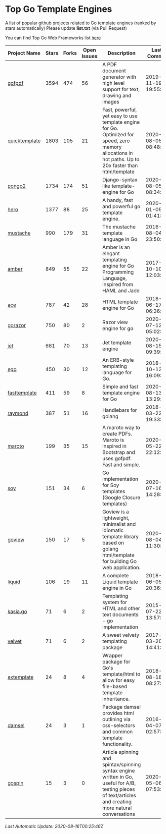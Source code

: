 # Top Go Template Engines
A list of popular github projects related to Go template engines (ranked by stars automatically)
Please update **list.txt** (via Pull Request)

You can find Top Go Web Frameworks list [here](https://github.com/mingrammer/go-web-framework-stars)

| Project Name | Stars | Forks | Open Issues | Description | Last Commit |
| ------------ | ----- | ----- | ----------- | ----------- | ----------- |
| [gofpdf](https://github.com/jung-kurt/gofpdf) | 3594 | 474 | 56 | A PDF document generator with high level support for text, drawing and images | 2019-11-19 19:55:53 |
| [quicktemplate](https://github.com/valyala/quicktemplate) | 1803 | 105 | 21 | Fast, powerful, yet easy to use template engine for Go. Optimized for speed, zero memory allocations in hot paths. Up to 20x faster than html/template | 2020-08-05 08:48:00 |
| [pongo2](https://github.com/flosch/pongo2) | 1734 | 174 | 51 | Django-syntax like template-engine for Go | 2020-08-05 08:34:17 |
| [hero](https://github.com/shiyanhui/hero) | 1377 | 88 | 25 | A handy, fast and powerful go template engine. | 2020-01-09 01:41:20 |
| [mustache](https://github.com/hoisie/mustache) | 990 | 179 | 31 | The mustache template language in Go | 2016-08-04 23:50:33 |
| [amber](https://github.com/eknkc/amber) | 849 | 55 | 22 | Amber is an elegant templating engine for Go Programming Language, inspired from HAML and Jade | 2017-10-10 12:03:22 |
| [ace](https://github.com/yosssi/ace) | 787 | 42 | 28 | HTML template engine for Go | 2018-06-17 06:36:59 |
| [gorazor](https://github.com/sipin/gorazor) | 750 | 80 | 2 | Razor view engine for go | 2020-07-12 05:02:27 |
| [jet](https://github.com/CloudyKit/jet) | 681 | 70 | 13 | Jet  template engine | 2020-08-15 09:39:20 |
| [ego](https://github.com/benbjohnson/ego) | 450 | 30 | 12 | An ERB-style templating language for Go. | 2018-10-13 16:09:26 |
| [fasttemplate](https://github.com/valyala/fasttemplate) | 411 | 59 | 8 | Simple and fast template engine for Go | 2020-08-13 13:29:39 |
| [raymond](https://github.com/aymerick/raymond) | 387 | 51 | 16 | Handlebars for golang | 2018-03-22 19:33:09 |
| [maroto](https://github.com/johnfercher/maroto) | 199 | 35 | 15 | A maroto way to create PDFs. Maroto is inspired in Bootstrap and uses gofpdf. Fast and simple. | 2020-05-22 22:12:30 |
| [soy](https://github.com/robfig/soy) | 151 | 34 | 6 | Go implementation for Soy templates (Google Closure templates) | 2020-07-16 14:28:10 |
| [goview](https://github.com/foolin/goview) | 150 | 17 | 5 | Goview is a lightweight, minimalist and idiomatic template library based on golang html/template for building Go web application. | 2020-08-04 11:30:23 |
| [liquid](https://github.com/osteele/liquid) | 106 | 19 | 11 | A complete Liquid template engine in Go | 2018-06-05 20:36:56 |
| [kasia.go](https://github.com/ziutek/kasia.go) | 71 | 6 | 2 | Templating system for HTML and other text documents - go implementation | 2015-07-22 13:57:53 |
| [velvet](https://github.com/gobuffalo/velvet) | 71 | 6 | 2 | A sweet velvety templating package | 2017-03-20 14:41:06 |
| [extemplate](https://github.com/dannyvankooten/extemplate) | 24 | 8 | 4 | Wrapper package for Go's template/html to allow for easy file-based template inheritance. | 2018-08-18 08:27:29 |
| [damsel](https://github.com/dskinner/damsel) | 24 | 3 | 1 | Package damsel provides html outlining via css-selectors and common template functionality. | 2016-04-07 02:57:10 |
| [gospin](https://github.com/m1/gospin) | 15 | 3 | 0 | Article spinning and spintax/spinning syntax engine written in Go, useful for A/B, testing pieces of text/articles and creating more natural conversations | 2020-05-06 07:53:55 |

*Last Automatic Update: 2020-08-16T00:25:46Z*
